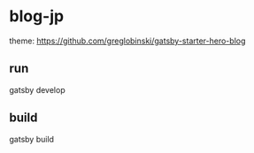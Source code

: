 # blog-jp

theme: https://github.com/greglobinski/gatsby-starter-hero-blog

## run
gatsby develop


## build
gatsby build
